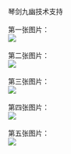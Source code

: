 琴剑九幽技术支持</br></br>
第一张图片：</br>
![](https://github.com/jejubewrdue/jejubewrdue/blob/qjjy/1.jpg?raw=true)</br></br>
第二张图片：</br>
![](https://github.com/jejubewrdue/jejubewrdue/blob/qjjy/2.jpg?raw=true)</br></br>
第三张图片：</br>
![](https://github.com/jejubewrdue/jejubewrdue/blob/qjjy/3.jpg?raw=true)</br></br>
第四张图片：</br>
![](https://github.com/jejubewrdue/jejubewrdue/blob/qjjy/4.jpg?raw=true)</br></br>
第五张图片：</br>
![](https://github.com/jejubewrdue/jejubewrdue/blob/qjjy/5.jpg?raw=true)</br></br>
